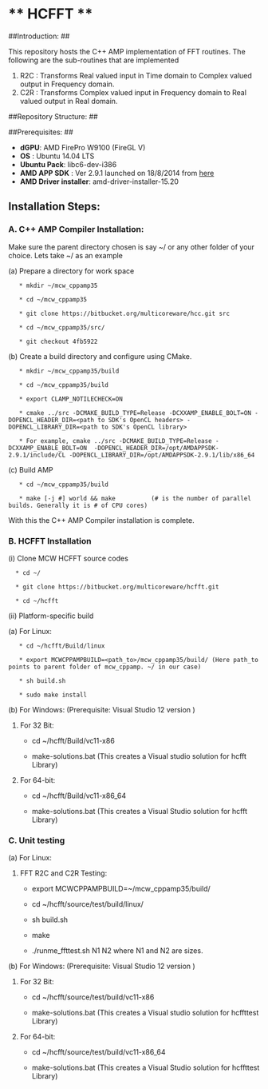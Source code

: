 # ** HCFFT ** #

##Introduction: ##

This repository hosts the C++ AMP implementation of FFT routines. The following are the sub-routines that are implemented

1. R2C : Transforms Real valued input in Time domain to Complex valued output in Frequency domain.
2. C2R : Transforms Complex valued input in Frequency domain to Real valued output in Real domain.


##Repository Structure: ##

##Prerequisites: ##
* **dGPU**:  AMD FirePro W9100 (FireGL V)
* **OS** : Ubuntu 14.04 LTS
* **Ubuntu Pack**: libc6-dev-i386
* **AMD APP SDK** : Ver 2.9.1 launched on 18/8/2014 from [here](http://developer.amd.com/tools-and-sdks/opencl-zone/amd-accelerated-parallel-processing-app-sdk/)
* **AMD Driver installer**: amd-driver-installer-15.20


## Installation Steps:

### A. C++ AMP Compiler Installation: 

Make sure the parent directory chosen is say ~/ or any other folder of your choice. Lets take ~/ as an example

  (a) Prepare a directory for work space

       * mkdir ~/mcw_cppamp35

       * cd ~/mcw_cppamp35

       * git clone https://bitbucket.org/multicoreware/hcc.git src

       * cd ~/mcw_cppamp35/src/

       * git checkout 4fb5922

  (b) Create a build directory and configure using CMake.

       * mkdir ~/mcw_cppamp35/build

       * cd ~/mcw_cppamp35/build

       * export CLAMP_NOTILECHECK=ON

       * cmake ../src -DCMAKE_BUILD_TYPE=Release -DCXXAMP_ENABLE_BOLT=ON -DOPENCL_HEADER_DIR=<path to SDK's OpenCL headers> -DOPENCL_LIBRARY_DIR=<path to SDK's OpenCL library> 
  
       * For example, cmake ../src -DCMAKE_BUILD_TYPE=Release -DCXXAMP_ENABLE_BOLT=ON  -DOPENCL_HEADER_DIR=/opt/AMDAPPSDK-2.9.1/include/CL -DOPENCL_LIBRARY_DIR=/opt/AMDAPPSDK-2.9.1/lib/x86_64


  (c) Build AMP

       * cd ~/mcw_cppamp35/build

       * make [-j #] world && make          (# is the number of parallel builds. Generally it is # of CPU cores)

With this the C++ AMP Compiler installation is complete.

### B. HCFFT Installation

(i) Clone MCW HCFFT source codes

      * cd ~/
   
      * git clone https://bitbucket.org/multicoreware/hcfft.git 

      * cd ~/hcfft

(ii) Platform-specific build

(a) For Linux:

       * cd ~/hcfft/Build/linux
       
       * export MCWCPPAMPBUILD=<path_to>/mcw_cppamp35/build/ (Here path_to points to parent folder of mcw_cppamp. ~/ in our case)

       * sh build.sh

       * sudo make install

(b)  For Windows: (Prerequisite: Visual Studio 12 version )

1. For 32 Bit:

     * cd ~/hcfft/Build/vc11-x86

     * make-solutions.bat (This creates a Visual studio solution for hcfft Library) 

 2. For 64-bit:

     * cd ~/hcfft/Build/vc11-x86_64

     * make-solutions.bat (This creates a Visual Studio solution for hcfft Library)


### C. Unit testing

(a) For Linux:

1. FFT R2C and C2R Testing: 

     * export MCWCPPAMPBUILD=~/mcw_cppamp35/build/
     
     * cd ~/hcfft/source/test/build/linux/

     * sh build.sh
     
     * make
     
     * ./runme_ffttest.sh N1 N2
      where N1 and N2 are sizes.

(b)  For Windows: (Prerequisite: Visual Studio 12 version )

1. For 32 Bit:

     * cd ~/hcfft/source/test/build/vc11-x86

     * make-solutions.bat (This creates a Visual studio solution for hcffttest Library) 

 2. For 64-bit:

     * cd ~/hcfft/source/test/build/vc11-x86_64

     * make-solutions.bat (This creates a Visual Studio solution for hcffttest Library)